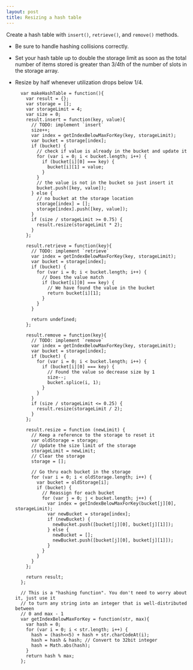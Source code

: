 ```yaml
---
layout: post
title: Resizing a hash table
---
```



Create a hash table with `insert()`, `retrieve()`, and `remove()` methods.

* Be sure to handle hashing collisions correctly.
* Set your hash table up to double the storage limit as soon as the total number of items stored is greater than 3/4th of the number of slots in the storage array.
* Resize by half whenever utilization drops below 1/4.

        var makeHashTable = function(){
          var result = {};
          var storage = [];
          var storageLimit = 4;
          var size = 0;
          result.insert = function(key, value){
            // TODO: implement `insert`
            size++;
            var index = getIndexBelowMaxForKey(key, storageLimit);
            var bucket = storage[index];
            if (bucket) {
              // check if value is already in the bucket and update it
              for (var i = 0; i < bucket.length; i++) {
                if (bucket[i][0] === key) {
                  bucket[i][1] = value;
                }
              }
              // the value is not in the bucket so just insert it
              bucket.push([key, value]);
            } else {
              // no bucket at the storage location
              storage[index] = [];
              storage[index].push([key, value]);
            }
            if (size / storageLimit >= 0.75) {
              result.resize(storageLimit * 2);
            }
          };

          result.retrieve = function(key){
            // TODO: implement `retrieve`
            var index = getIndexBelowMaxForKey(key, storageLimit);
            var bucket = storage[index];
            if (bucket) {
              for (var i = 0; i < bucket.length; i++) {
                // Does the value match
                if (bucket[i][0] === key) {
                  // We have found the value in the bucket
                  return bucket[i][1];
                }
              }
            }

            return undefined;
          };

          result.remove = function(key){
            // TODO: implement `remove`
            var index = getIndexBelowMaxForKey(key, storageLimit);
            var bucket = storage[index];
            if (bucket) {
              for (var i = 0; i < bucket.length; i++) {
                if (bucket[i][0] === key) {
                  // Found the value so decrease size by 1
                  size--;
                  bucket.splice(i, 1);
                }
              }
            }
            if (size / storageLimit <= 0.25) {
              result.resize(storageLimit / 2);
            }
          };

          result.resize = function (newLimit) {
            // Keep a reference to the storage to reset it
            var oldStorage = storage;
            // Update the size limit of the storage
            storageLimit = newLimit;
            // Clear the storage
            storage = [];

            // Go thru each bucket in the storage
            for (var i = 0; i < oldStorage.length; i++) {
              var bucket = oldStorage[i];
              if (bucket) {
                // Reassign for each bucket
                for (var j = 0; j < bucket.length; j++) {
                  var index = getIndexBelowMaxForKey(bucket[j][0], storageLimit);
                  var newBucket = storage[index];
                  if (newBucket) {
                    newBucket.push([bucket[j][0], bucket[j][1]]);
                  } else {
                    newBucket = [];
                    newBucket.push([bucket[j][0], bucket[j][1]]);
                  }
                }
              }
            }
          };

          return result;
        };

        // This is a "hashing function". You don't need to worry about it, just use it
        // to turn any string into an integer that is well-distributed between
        // 0 and max - 1
        var getIndexBelowMaxForKey = function(str, max){
          var hash = 0;
          for (var i = 0; i < str.length; i++) {
            hash = (hash<<5) + hash + str.charCodeAt(i);
            hash = hash & hash; // Convert to 32bit integer
            hash = Math.abs(hash);
          }
          return hash % max;
        };
